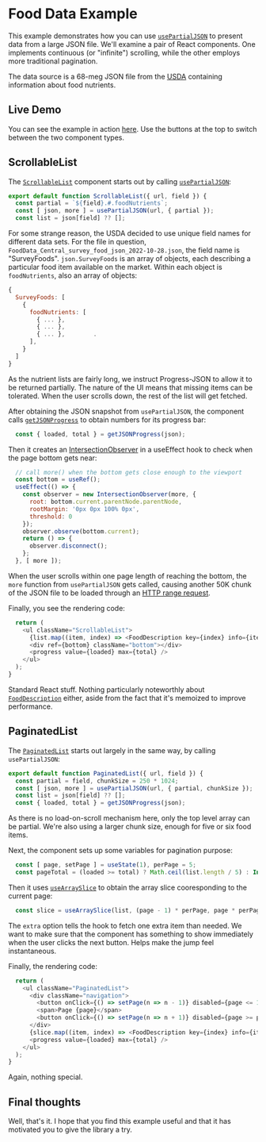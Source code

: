 # Food Data Example

This example demonstrates how you can use [`usePartialJSON`](../../doc/usePartialJSON.md) to present 
data from a large JSON file. We'll examine a pair of React components. One implements continuous
(or "infinite") scrolling, while the other employs more traditional pagination.

The data source is a 68-meg JSON file from the 
[USDA](https://fdc.nal.usda.gov/download-datasets.html) containing information about food nutrients.

## Live Demo

You can see the example in action [here](https://chung-leong.github.io/progressive-json/food-data/). 
Use the buttons at the top to switch between the two component types.

## ScrollableList

The [`ScrollableList`](./src/ScrollableList.js:L6) component starts out by calling 
[`usePartialJSON`](../../doc/usePartialJSON.md):

```js
export default function ScrollableList({ url, field }) {
  const partial = `${field}.#.foodNutrients`;
  const [ json, more ] = usePartialJSON(url, { partial });
  const list = json[field] ?? [];
```

For some strange reason, the USDA decided to use unique field names for different data sets. 
For the file in question, `FoodData_Central_survey_food_json_2022-10-28.json`, the field 
name is "SurveyFoods". `json.SurveyFoods` is an array of objects, each describing a particular 
food item available on the market. Within each object is `foodNutrients`, also an array of 
objects: 

```js
{
  SurveyFoods: [
    {
      foodNutrients: [
        { ... },
        { ... },
        { ... },        .
      ], 
    }
  ]  
}
```

As the nutrient lists are fairly long, we instruct Progress-JSON to allow it to be returned 
partially. The nature of the UI means that missing items can be tolerated. When the user 
scrolls down, the rest of the list will get fetched.

After obtaining the JSON snapshot from `usePartialJSON`, the component calls 
[`getJSONProgress`](../../doc/getJSONProgress.md) to obtain numbers for its progress 
bar:

```js
  const { loaded, total } = getJSONProgress(json);
```

Then it creates an [IntersectionObserver](https://developer.mozilla.org/en-US/docs/Web/API/Intersection_Observer_API) in a useEffect hook to check when the page bottom gets near:  

```js
  // call more() when the bottom gets close enough to the viewport
  const bottom = useRef();
  useEffect(() => {
    const observer = new IntersectionObserver(more, {
      root: bottom.current.parentNode.parentNode,
      rootMargin: '0px 0px 100% 0px',
      threshold: 0
    });
    observer.observe(bottom.current);
    return () => {
      observer.disconnect();
    };
  }, [ more ]);
```

When the user scrolls within one page length of reaching the bottom, the `more` function from 
`usePartialJSON` gets called, causing another 50K chunk of the JSON file to be loaded through 
an [HTTP range request](https://developer.mozilla.org/en-US/docs/Web/HTTP/Range_requests).

Finally, you see the rendering code:

```js
  return (
    <ul className="ScrollableList">
      {list.map((item, index) => <FoodDescription key={index} info={item} />)}
      <div ref={bottom} className="bottom"></div>
      <progress value={loaded} max={total} />
    </ul>
  );
}
```

Standard React stuff. Nothing particularly noteworthly about 
[`FoodDescription`](./src/FoodDescription.js) either, aside from the fact that it's 
memoized to improve performance.

## PaginatedList

The [`PaginatedList`](./src/PaginatedList.js#L6) starts out largely in the same way, by calling 
`usePartialJSON`:

```js
export default function PaginatedList({ url, field }) {
  const partial = field, chunkSize = 250 * 1024;
  const [ json, more ] = usePartialJSON(url, { partial, chunkSize });
  const list = json[field] ?? [];
  const { loaded, total } = getJSONProgress(json);
```

As there is no load-on-scroll mechanism here, only the top level array can be partial. We're also 
using a larger chunk size, enough for five or six food items.

Next, the component sets up some variables for pagination purpose:

```js
  const [ page, setPage ] = useState(1), perPage = 5;
  const pageTotal = (loaded >= total) ? Math.ceil(list.length / 5) : Infinity;
```

Then it uses [`useArraySlice`](../../doc/useArraySlice.md) to obtain the array slice 
cooresponding to the current page: 

```js
  const slice = useArraySlice(list, (page - 1) * perPage, page * perPage, { more, extra: 1 });
```

The `extra` option tells the hook to fetch one extra item than needed. We want to make sure 
that the component has something to show immediately when the user clicks the next button. 
Helps make the jump feel instantaneous.   

Finally, the rendering code:

```js
  return (
    <ul className="PaginatedList">
      <div className="navigation">
        <button onClick={() => setPage(n => n - 1)} disabled={page <= 1}>&#x25C0;</button>     
        <span>Page {page}</span>
        <button onClick={() => setPage(n => n + 1)} disabled={page >= pageTotal}>&#x25B6;</button>     
      </div>
      {slice.map((item, index) => <FoodDescription key={index} info={item} />)}
      <progress value={loaded} max={total} />
    </ul>
  );
}
```

Again, nothing special.

## Final thoughts

Well, that's it. I hope that you find this example useful and that it has motivated you 
to give the library a try.
